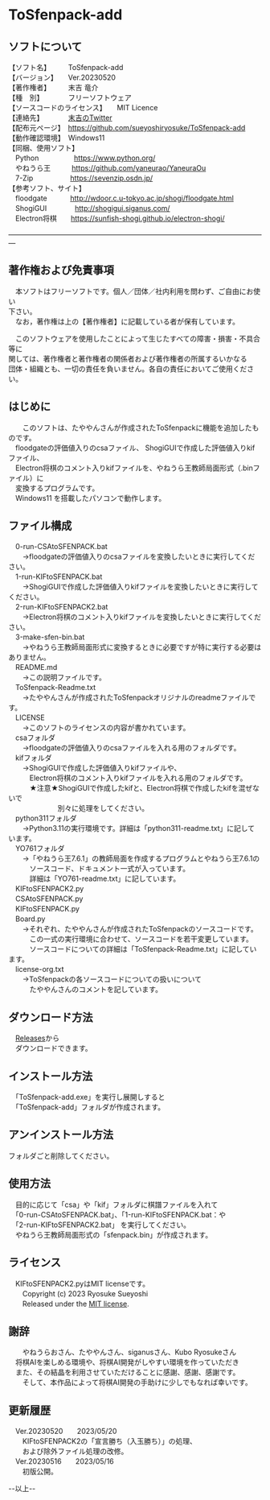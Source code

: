 # ToSfenpack-add  
  
## ソフトについて  
【ソフト名】　　　ToSfenpack-add  
【バージョン】　　Ver.20230520  
【著作権者】　　　末吉 竜介  
【種　別】　　　　フリーソフトウェア  
【ソースコードのライセンス】　　MIT Licence  
【連絡先】　　　　[末吉のTwitter](https://twitter.com/16shiki168)  
【配布元ページ】　https://github.com/sueyoshiryosuke/ToSfenpack-add  
【動作確認環境】　Windows11  
【同梱、使用ソフト】  
　Python　　　　　https://www.python.org/  
　やねうら王　　　https://github.com/yaneurao/YaneuraOu  
　7-Zip 　　　　　https://sevenzip.osdn.jp/  
【参考ソフト、サイト】  
　floodgate 　　　http://wdoor.c.u-tokyo.ac.jp/shogi/floodgate.html  
　ShogiGUI　　　　http://shogigui.siganus.com/  
　Electron将棋　　https://sunfish-shogi.github.io/electron-shogi/  
  
―――――――――――――――――――――――――――――――――――――  
## 著作権および免責事項  
  
　本ソフトはフリーソフトです。個人／団体／社内利用を問わず、ご自由にお使い  
下さい。  
　なお，著作権は上の【著作権者】に記載している者が保有しています。  
  
　このソフトウェアを使用したことによって生じたすべての障害・損害・不具合等に  
関しては、著作権者と著作権者の関係者および著作権者の所属するいかなる  
団体・組織とも、一切の責任を負いません。各自の責任においてご使用ください。  
  
## はじめに  
　　このソフトは、たややんさんが作成されたToSfenpackに機能を追加したものです。  
　floodgateの評価値入りのcsaファイル、  ShogiGUIで作成した評価値入りkifファイル、  
　Electron将棋のコメント入りkifファイルを、やねうら王教師局面形式（.binファイル）に  
　変換するプログラムです。  
　Windows11 を搭載したパソコンで動作します。  
  
## ファイル構成  
　0-run-CSAtoSFENPACK.bat  
　　→floodgateの評価値入りのcsaファイルを変換したいときに実行してください。  
　1-run-KIFtoSFENPACK.bat  
　　→ShogiGUIで作成した評価値入りkifファイルを変換したいときに実行してください。  
　2-run-KIFtoSFENPACK2.bat  
　　→Electron将棋のコメント入りkifファイルを変換したいときに実行してください。  
　3-make-sfen-bin.bat  
　　→やねうら王教師局面形式に変換するときに必要ですが特に実行する必要はありません。  
　README.md  
　　→この説明ファイルです。  
　ToSfenpack-Readme.txt  
　　→たややんさんが作成されたToSfenpackオリジナルのreadmeファイルです。  
　LICENSE  
　　→このソフトのライセンスの内容が書かれています。  
　csaフォルダ  
　　→floodgateの評価値入りのcsaファイルを入れる用のフォルダです。  
　kifフォルダ  
　　→ShogiGUIで作成した評価値入りkifファイルや、  
　　　Electron将棋のコメント入りkifファイルを入れる用のフォルダです。  
　　　★注意★ShogiGUIで作成したkifと、Electron将棋で作成したkifを混ぜないで  
　　　　　　　別々に処理をしてください。  
　python311フォルダ  
　　→Python3.11の実行環境です。詳細は「python311-readme.txt」に記しています。  
　YO761フォルダ  
　　→「やねうら王7.6.1」の教師局面を作成するプログラムとやねうら王7.6.1の  
　　　ソースコード、ドキュメント一式が入っています。  
　　　詳細は「YO761-readme.txt」に記しています。  
　KIFtoSFENPACK2.py  
　CSAtoSFENPACK.py  
　KIFtoSFENPACK.py  
　Board.py  
　　→それぞれ、たややんさんが作成されたToSfenpackのソースコードです。  
　　　この一式の実行環境に合わせて、ソースコードを若干変更しています。  
　　　ソースコードについての詳細は「ToSfenpack-Readme.txt」に記しています。  
　license-org.txt  
　　→ToSfenpackの各ソースコードについての扱いについて  
　　　たややんさんのコメントを記しています。  
  
## ダウンロード方法  
　[Releases](https://github.com/sueyoshiryosuke/ToSfenpack-add/releases/tag/Ver.20230516)から  
　ダウンロードできます。  
  
## インストール方法  
　「ToSfenpack-add.exe」を実行し展開しすると  
　「ToSfenpack-add」フォルダが作成されます。  
  
## アンインストール方法  
  フォルダごと削除してください。  
  
## 使用方法  
　目的に応じて「csa」や「kif」フォルダに棋譜ファイルを入れて  
　「0-run-CSAtoSFENPACK.bat」、「1-run-KIFtoSFENPACK.bat：や  
　「2-run-KIFtoSFENPACK2.bat」 を実行してください。  
　やねうら王教師局面形式の「sfenpack.bin」が作成されます。  
  
## ライセンス  
　KIFtoSFENPACK2.pyはMIT licenseです。  
　　Copyright (c) 2023 Ryosuke Sueyoshi  
　　Released under the [MIT license](https://opensource.org/licenses/mit-license.php).  
    
## 謝辞  
　　やねうらおさん、たややんさん、siganusさん、Kubo Ryosukeさん  
　将棋AIを楽しめる環境や、将棋AI開発がしやすい環境を作っていただき  
　また、その結晶を利用させていただけることに感謝、感謝、感謝です。  
　　そして、本作品によって将棋AI開発の手助けに少しでもなれば幸いです。  
  
## 更新履歴  
　Ver.20230520　　2023/05/20  
　　KIFtoSFENPACK2の「宣言勝ち（入玉勝ち）」の処理、  
　　および除外ファイル処理の改修。  
　Ver.20230516　　2023/05/16  
　　初版公開。  
  
--以上--  
